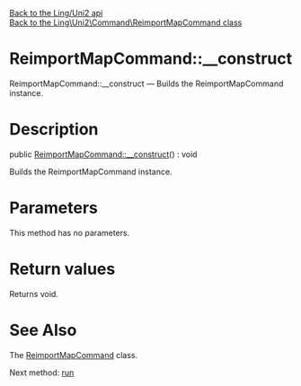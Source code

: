 [Back to the Ling/Uni2 api](https://github.com/lingtalfi/Uni2/blob/master/doc/api/Ling/Uni2.md)<br>
[Back to the Ling\Uni2\Command\ReimportMapCommand class](https://github.com/lingtalfi/Uni2/blob/master/doc/api/Ling/Uni2/Command/ReimportMapCommand.md)


ReimportMapCommand::__construct
================



ReimportMapCommand::__construct — Builds the ReimportMapCommand instance.




Description
================


public [ReimportMapCommand::__construct](https://github.com/lingtalfi/Uni2/blob/master/doc/api/Ling/Uni2/Command/ReimportMapCommand/__construct.md)() : void




Builds the ReimportMapCommand instance.




Parameters
================

This method has no parameters.


Return values
================

Returns void.








See Also
================

The [ReimportMapCommand](https://github.com/lingtalfi/Uni2/blob/master/doc/api/Ling/Uni2/Command/ReimportMapCommand.md) class.

Next method: [run](https://github.com/lingtalfi/Uni2/blob/master/doc/api/Ling/Uni2/Command/ReimportMapCommand/run.md)<br>

